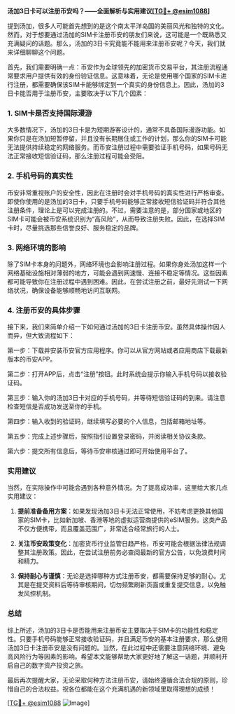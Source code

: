 **汤加3日卡可以注册币安吗？——全面解析与实用建议[[TG💪+ @esim1088](https://t.me/s/esim1088)]**

提到汤加，很多人可能首先想到的是这个南太平洋岛国的美丽风光和独特的文化。然而，对于想要通过汤加的SIM卡注册币安的朋友们来说，这可能是一个既熟悉又充满疑问的话题。那么，汤加的3日卡究竟能不能用来注册币安呢？今天，我们就来详细聊聊这个问题。

首先，我们需要明确一点：币安作为全球领先的加密货币交易平台，其注册流程通常要求用户提供有效的身份验证信息。这意味着，无论是使用哪个国家的SIM卡进行注册，都需要确保该SIM卡能够绑定到一个真实的身份信息上。因此，汤加的3日卡能否用于注册币安，主要取决于以下几个因素：

### 1. SIM卡是否支持国际漫游

大多数情况下，汤加的3日卡是为短期游客设计的，通常不具备国际漫游功能。如果你只是在汤加短暂停留，并且没有长期居住或工作的计划，那么你的SIM卡可能无法提供持续稳定的网络服务。而币安注册过程中需要验证手机号码，如果号码无法正常接收短信验证码，那么注册过程可能会受阻。

### 2. 手机号码的真实性

币安非常重视账户的安全性，因此在注册时会对手机号码的真实性进行严格审查。即使你使用的是汤加的3日卡，只要手机号码能够正常接收短信验证码并符合其他注册条件，理论上是可以完成注册的。不过，需要注意的是，部分国家或地区的SIM卡可能会被币安系统识别为“高风险”，从而导致注册失败。因此，在选择SIM卡时，尽量挑选那些信誉良好、服务稳定的品牌。

### 3. 网络环境的影响

除了SIM卡本身的问题外，网络环境也会影响注册过程。如果你身处汤加这样一个网络基础设施相对薄弱的地方，可能会遇到网速慢、连接不稳定等情况。这些因素都可能导致你在注册过程中遇到困难。因此，在尝试注册之前，最好先测试一下网络状况，确保设备能够顺畅地访问互联网。

### 4. 注册币安的具体步骤

接下来，我们来简单介绍一下如何通过汤加的3日卡注册币安。虽然具体操作因人而异，但大致流程如下：

第一步：下载并安装币安官方应用程序。你可以从官方网站或者应用商店下载最新版本的币安APP。

第二步：打开APP后，点击“注册”按钮。此时系统会提示你输入手机号码以接收验证码。

第三步：输入你的汤加3日卡对应的手机号码，并等待短信验证码的到来。请注意检查短信是否成功发送至你的手机。

第四步：输入收到的验证码，继续填写必要的个人信息，包括邮箱地址等。

第五步：完成上述步骤后，按照指引设置登录密码，并阅读相关协议条款。

第六步：提交所有信息后，等待币安审核通过即可开始使用平台了。

### 实用建议

当然，在实际操作中可能会遇到各种意外情况。为了提高成功率，这里给大家几点实用建议：

1. **提前准备备用方案**：如果发现汤加3日卡无法正常使用，不妨考虑更换其他国家的SIM卡，比如新加坡、香港等地的虚拟运营商提供的eSIM服务。这类产品不仅方便携带，而且覆盖范围广，非常适合经常旅行的人士。

2. **关注币安政策变化**：加密货币行业监管日趋严格，币安可能会根据法律法规调整其注册政策。因此，在尝试注册前务必查阅最新的官方公告，以免浪费时间和精力。

3. **保持耐心与谨慎**：无论是选择哪种方式注册币安，都需要保持足够的耐心。尤其是在提交资料后等待审核期间，切勿频繁刷新页面或重复提交信息，以免触发风控机制。

### 总结

综上所述，汤加的3日卡是否能用来注册币安主要取决于SIM卡的功能性和稳定性。只要手机号码能够正常接收验证码，并且满足币安的基本注册要求，那么使用汤加3日卡注册币安是没有问题的。当然，在此过程中还需要注意网络环境、避免高风险行为等因素的影响。希望本文能够帮助大家更好地了解这一话题，并顺利开启自己的数字资产投资之旅。

最后再次提醒大家，无论采取何种方法注册币安，请始终遵循合法合规的原则，珍惜自己的合法权益。祝各位都能在这个充满机遇的新领域里取得理想的成绩！

[[TG💪+ @esim1088](https://t.me/s/esim1088) ![Image](https://i.postimg.cc/4NQfJmqS/Snipaste-2025-05-13-00-14-12.png)]